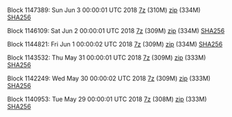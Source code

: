 Block 1147389: Sun Jun  3 00:00:01 UTC 2018 [7z](https://transfer.sh/hK4IQ/bootstrap.dat.20180603.7z) (310M) [zip](https://transfer.sh/NyOji/bootstrap.dat.20180603.zip) (334M) [SHA256](https://transfer.sh/bA2Xo/sha256.txt)

Block 1146109: Sat Jun  2 00:00:01 UTC 2018 [7z](https://transfer.sh/CZze9/bootstrap.dat.20180602.7z) (309M) [zip](https://transfer.sh/i0YrQ/bootstrap.dat.20180602.zip) (334M) [SHA256](https://transfer.sh/g0OnY/sha256.txt)

Block 1144821: Fri Jun  1 00:00:02 UTC 2018 [7z](https://transfer.sh/9GV8d/bootstrap.dat.20180601.7z) (309M) [zip](https://transfer.sh/zi3SS/bootstrap.dat.20180601.zip) (334M) [SHA256](https://transfer.sh/esdV5/sha256.txt)

Block 1143532: Thu May 31 00:00:01 UTC 2018 [7z](https://transfer.sh/11F5iV/bootstrap.dat.20180531.7z) (309M) [zip](https://transfer.sh/RBQw7/bootstrap.dat.20180531.zip) (333M) [SHA256](https://transfer.sh/OscHy/sha256.txt)

Block 1142249: Wed May 30 00:00:02 UTC 2018 [7z](https://transfer.sh/saJXM/bootstrap.dat.20180530.7z) (309M) [zip](https://transfer.sh/OvhBS/bootstrap.dat.20180530.zip) (333M) [SHA256](https://transfer.sh/csYRH/sha256.txt)

Block 1140953: Tue May 29 00:00:01 UTC 2018 [7z](https://transfer.sh/HAdpj/bootstrap.dat.20180529.7z) (308M) [zip](https://transfer.sh/jIfxo/bootstrap.dat.20180529.zip) (333M) [SHA256](https://transfer.sh/10uPK1/sha256.txt)

